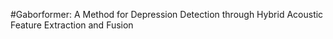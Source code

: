 #Gaborformer: A Method for Depression Detection through Hybrid Acoustic Feature Extraction and Fusion
